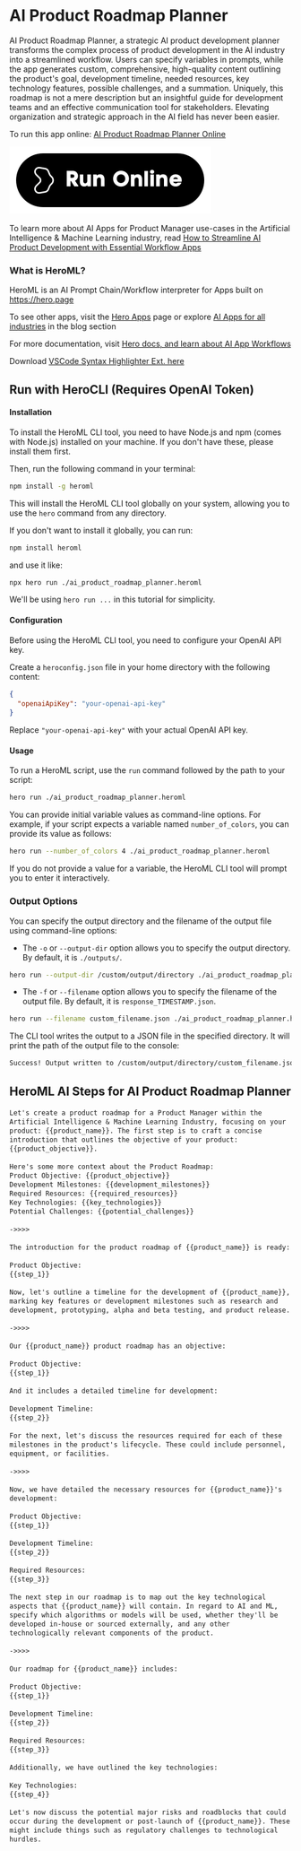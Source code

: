 # AI Product Roadmap Planner

AI Product Roadmap Planner, a strategic AI product development planner transforms the complex process of product development in the AI industry into a streamlined workflow. Users can specify variables in prompts, while the app generates custom, comprehensive, high-quality content outlining the product's goal, development timeline, needed resources, key technology features, possible challenges, and a summation. Uniquely, this roadmap is not a mere description but an insightful guide for development teams and an effective communication tool for stakeholders. Elevating organization and strategic approach in the AI field has never been easier.

To run this app online: [AI Product Roadmap Planner Online](https://hero.page/app/ai-product-roadmap-planner-strategic-ai-product-development-planner/XU5Sxvo4HUz5ruGK0DZp)

[![Run AI Product Roadmap Planner Online](/assets/run.svg)](https://hero.page/app/ai-product-roadmap-planner-strategic-ai-product-development-planner/XU5Sxvo4HUz5ruGK0DZp)

To learn more about AI Apps for Product Manager use-cases in the Artificial Intelligence & Machine Learning industry, read [How to Streamline AI Product Development with Essential Workflow Apps](https://hero.page/blog/ai/artificial-intelligence-and-machine-learning/how-to-streamline-ai-product-development-with-essential-workflow-apps/170733)

### What is HeroML?
HeroML is an AI Prompt Chain/Workflow interpreter for Apps built on https://hero.page 

To see other apps, visit the [Hero Apps](https://hero.page/apps) page or explore [AI Apps for all industries](https://hero.page/blog) in the blog section

For more documentation, visit [Hero docs, and learn about AI App Workflows](https://hero.page/tutorials/introduction-to-heroml)

Download [VSCode Syntax Highlighter Ext. here](https://marketplace.visualstudio.com/items?itemName=hero-page.heroml)

## Run with HeroCLI (Requires OpenAI Token)

#### Installation

To install the HeroML CLI tool, you need to have Node.js and npm (comes with Node.js) installed on your machine. If you don't have these, please install them first. 

Then, run the following command in your terminal:

```bash
npm install -g heroml
```

This will install the HeroML CLI tool globally on your system, allowing you to use the `hero` command from any directory.

If you don't want to install it globally, you can run:

```bash
npm install heroml
```

and use it like:

```bash
npx hero run ./ai_product_roadmap_planner.heroml
```

We'll be using `hero run ...` in this tutorial for simplicity.

#### Configuration

Before using the HeroML CLI tool, you need to configure your OpenAI API key. 

Create a `heroconfig.json` file in your home directory with the following content:

```json
{
  "openaiApiKey": "your-openai-api-key"
}
```

Replace `"your-openai-api-key"` with your actual OpenAI API key.

#### Usage

To run a HeroML script, use the `run` command followed by the path to your script:

```bash
hero run ./ai_product_roadmap_planner.heroml
```

You can provide initial variable values as command-line options. For example, if your script expects a variable named `number_of_colors`, you can provide its value as follows:

```bash
hero run --number_of_colors 4 ./ai_product_roadmap_planner.heroml
```

If you do not provide a value for a variable, the HeroML CLI tool will prompt you to enter it interactively.

### Output Options

You can specify the output directory and the filename of the output file using command-line options:

- The `-o` or `--output-dir` option allows you to specify the output directory. By default, it is `./outputs/`.

```bash
hero run --output-dir /custom/output/directory ./ai_product_roadmap_planner.heroml
```

- The `-f` or `--filename` option allows you to specify the filename of the output file. By default, it is `response_TIMESTAMP.json`.

```bash
hero run --filename custom_filename.json ./ai_product_roadmap_planner.heroml
```

The CLI tool writes the output to a JSON file in the specified directory. It will print the path of the output file to the console:

```bash
Success! Output written to /custom/output/directory/custom_filename.json
```


## HeroML AI Steps for AI Product Roadmap Planner
```
Let's create a product roadmap for a Product Manager within the Artificial Intelligence & Machine Learning Industry, focusing on your product: {{product_name}}. The first step is to craft a concise introduction that outlines the objective of your product: {{product_objective}}. 

Here's some more context about the Product Roadmap:
Product Objective: {{product_objective}}
Development Milestones: {{development_milestones}}
Required Resources: {{required_resources}}
Key Technologies: {{key_technologies}}
Potential Challenges: {{potential_challenges}}

->>>>

The introduction for the product roadmap of {{product_name}} is ready:

Product Objective:
{{step_1}}

Now, let's outline a timeline for the development of {{product_name}}, marking key features or development milestones such as research and development, prototyping, alpha and beta testing, and product release.

->>>>

Our {{product_name}} product roadmap has an objective:

Product Objective:
{{step_1}}

And it includes a detailed timeline for development:

Development Timeline:
{{step_2}}

For the next, let's discuss the resources required for each of these milestones in the product's lifecycle. These could include personnel, equipment, or facilities.

->>>>

Now, we have detailed the necessary resources for {{product_name}}'s development:

Product Objective:
{{step_1}}

Development Timeline:
{{step_2}}

Required Resources:
{{step_3}}

The next step in our roadmap is to map out the key technological aspects that {{product_name}} will contain. In regard to AI and ML, specify which algorithms or models will be used, whether they'll be developed in-house or sourced externally, and any other technologically relevant components of the product.

->>>>

Our roadmap for {{product_name}} includes:

Product Objective:
{{step_1}}

Development Timeline:
{{step_2}}

Required Resources:
{{step_3}}

Additionally, we have outlined the key technologies:

Key Technologies:
{{step_4}}

Let's now discuss the potential major risks and roadblocks that could occur during the development or post-launch of {{product_name}}. These might include things such as regulatory challenges to technological hurdles.


```

